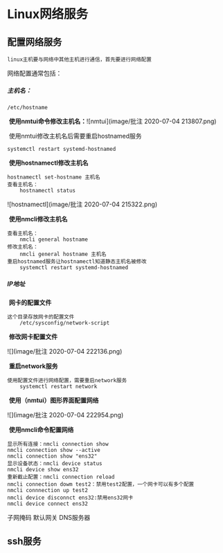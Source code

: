 # Linux网络服务

## 配置网络服务

```
linux主机要与网络中其他主机进行通信，首先要进行网络配置
```

网络配置通常包括：

##### 主机名：

```
/etc/hostname
```

​	**使用nmtui命令修改主机名：**![nmtui](image/批注 2020-07-04 213807.png)

​	使用nmtui修改主机名后需要重启hostnamed服务

```
systemctl restart systemd-hostnamed
```

​	**使用hostnamectl修改主机名**

```
hostnamectl set-hostname 主机名
查看主机名：
	hostnamectl status
```

![hostnamectl](image/批注 2020-07-04 215322.png)

​	**使用nmcli修改主机名**

```
查看主机名：
	nmcli general hostname
修改主机名：
	nmcli general hostname 主机名
重启hostnamed服务让hostnamectl知道静态主机名被修改
	systemctl restart systemd-hostnamed
```

##### IP地址

​	**网卡的配置文件**

```
这个目录存放网卡的配置文件
	/etc/sysconfig/network-script
```

​	**修改网卡配置文件**

![](image/批注 2020-07-04 222136.png)

​	**重启network服务**

```
使用配置文件进行网络配置，需要重启network服务
	systemctl restart network
```

​	**使用（nmtui）图形界面配置网络**

![](image/批注 2020-07-04 222954.png)

​	**使用nmcli命令配置网络**

```
显示所有连接：nmcli connection show
nmcli connection show --active
nmcli connection show "ens32"
显示设备状态：nmcli device status
nmcli device show ens32
重新截止配置：nmcli connection reload
nmcli connection dowm test2：禁用test2配置，一个网卡可以有多个配置
nmcli connnection up test2
nmcli device disconnct ens32:禁用ens32网卡
nmcli device connect ens32
```



子网掩码
默认网关
DNS服务器

## ssh服务

